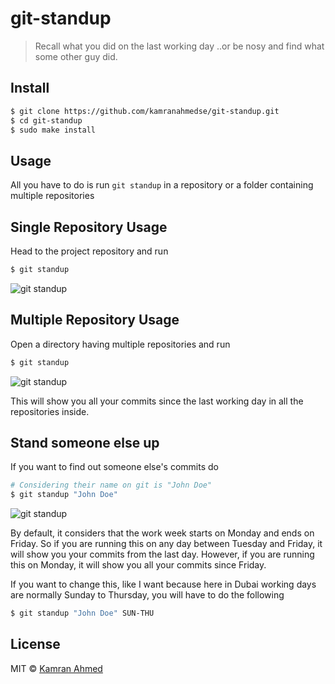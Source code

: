 # git-standup

> Recall what you did on the last working day ..or be nosy and find what some other guy did.

## Install

```bash
$ git clone https://github.com/kamranahmedse/git-standup.git
$ cd git-standup
$ sudo make install
```

## Usage

All you have to do is run `git standup` in a repository or a folder containing multiple repositories

## Single Repository Usage

Head to the project repository and run

```bash
$ git standup
```

![git standup](http://i.imgur.com/wyo4s9E.gif)

## Multiple Repository Usage
Open a directory having multiple repositories and run

```bash
$ git standup
```

![git standup](http://i.imgur.com/RT25cT9.gif)

This will show you all your commits since the last working day in all the repositories inside. 


## Stand someone else up

If you want to find out someone else's commits do

```bash
# Considering their name on git is "John Doe"
$ git standup "John Doe"
```
![git standup](http://i.imgur.com/N6r3SXA.gif)


By default, it considers that the work week starts on Monday and ends on Friday. So if you are running this on any day between Tuesday and Friday, it will show you your commits from the last day. However, if you are running this on Monday, it will show you all your commits since Friday.

If you want to change this, like I want because here in Dubai working days are normally Sunday to Thursday, you will have to do the following

```bash
$ git standup "John Doe" SUN-THU
```


## License

MIT © [Kamran Ahmed](http://kamranahmed.info)
